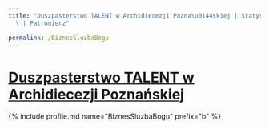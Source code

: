 ```yaml
---
title: "Duszpasterstwo TALENT w Archidiecezji Pozna\u0144skiej | Statystyki patronite.pl\
  \ | Patromierz"

permalink: /BiznesSluzbaBogu
---
```


# [Duszpasterstwo TALENT w Archidiecezji Poznańskiej](https://patronite.pl/BiznesSluzbaBogu)

{% include profile.md name="BiznesSluzbaBogu" prefix="b" %}
